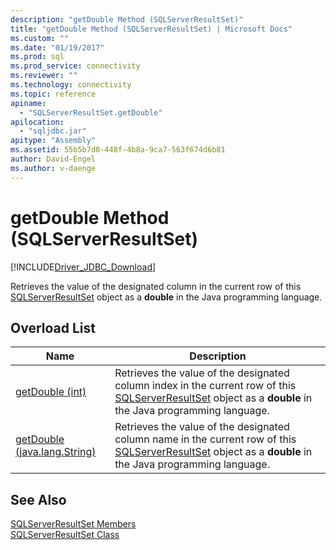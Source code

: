 ```yaml
---
description: "getDouble Method (SQLServerResultSet)"
title: "getDouble Method (SQLServerResultSet) | Microsoft Docs"
ms.custom: ""
ms.date: "01/19/2017"
ms.prod: sql
ms.prod_service: connectivity
ms.reviewer: ""
ms.technology: connectivity
ms.topic: reference
apiname: 
  - "SQLServerResultSet.getDouble"
apilocation: 
  - "sqljdbc.jar"
apitype: "Assembly"
ms.assetid: 55b5b7d0-448f-4b8a-9ca7-563f674d6b81
author: David-Engel
ms.author: v-daenge
---
```

# getDouble Method (SQLServerResultSet)
[!INCLUDE[Driver_JDBC_Download](../../../includes/driver_jdbc_download.md)]

  Retrieves the value of the designated column in the current row of this [SQLServerResultSet](../../../connect/jdbc/reference/sqlserverresultset-class.md) object as a **double** in the Java programming language.  
  
## Overload List  
  
|Name|Description|  
|----------|-----------------|  
|[getDouble (int)](../../../connect/jdbc/reference/getdouble-method-int-sqlserverresultset.md)|Retrieves the value of the designated column index in the current row of this [SQLServerResultSet](../../../connect/jdbc/reference/sqlserverresultset-class.md) object as a **double** in the Java programming language.|  
|[getDouble (java.lang.String)](../../../connect/jdbc/reference/getdouble-method-java-lang-string-sqlserverresultset.md)|Retrieves the value of the designated column name in the current row of this [SQLServerResultSet](../../../connect/jdbc/reference/sqlserverresultset-class.md) object as a **double** in the Java programming language.|  
  
## See Also  
 [SQLServerResultSet Members](../../../connect/jdbc/reference/sqlserverresultset-members.md)   
 [SQLServerResultSet Class](../../../connect/jdbc/reference/sqlserverresultset-class.md)  
  
  
